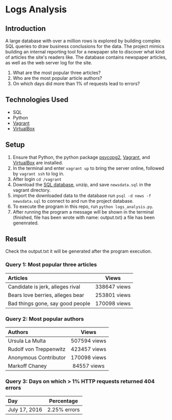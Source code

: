 # Logs Analysis 

## Introduction

A large database with over a million rows is explored by building complex SQL queries to draw business conclusions for the data. The project mimics building an internal reporting tool for a newpaper site to discover what kind of articles the site's readers like. The database contains newspaper articles, as well as the web server log for the site.

1. What are the most popular three articles?
2. Who are the most popular article authors?
3. On which days did more than 1% of requests lead to errors?

## Technologies Used

* SQL
* Python
* [Vagrant](https://www.vagrantup.com/)
* [VirtualBox](https://www.virtualbox.org/)

## Setup

1. Ensure that Python, the python package [psycopg2](https://pypi.python.org/pypi/psycopg2), [Vagrant](https://www.vagrantup.com/), and [VirtualBox](https://www.virtualbox.org/) are installed.
2. In the terminal and enter `vagrant up` to bring the server online, followed by `vagrant ssh` to log in.
3. After login `cd /vagrant`
3. Download the [SQL database](https://d17h27t6h515a5.cloudfront.net/topher/2016/August/57b5f748_newsdata/newsdata.zip), unzip, and save `newsdata.sql` in the vagrant directory.
4. import the downloaded data to the database run `psql -d news -f newsdata.sql` to connect to and run the project database.
5. To execute the program in this repo, run `python logs_analysis.py`.
6. After running the program a message will be shown in the terminal (finished, file has been wrote with name: output.txt) a file has been genenrated.


## Result

Check the output.txt it will be generated after the program execution.

### Query 1: Most popular three articles

| Articles  | Views 
| :------------ |:---------------:
| Candidate is jerk, alleges rival     | 338647 views 
| Bears love berries, alleges bear     | 253801 views     
|  Bad things gone, say good people | 170098 views

### Query 2: Most popular authors

| Authors  | Views 
| :------------ |:---------------:
| Ursula La Multa     | 507594 views 
| Rudolf von Treppenwitz     | 423457 views     
|  Anonymous Contributor | 170098 views
|  Markoff Chaney | 84557 views

### Query 3: Days on which > 1% HTTP requests returned 404 errors

| Day  | Percentage  
| :------------ |:---------------:
| July 17, 2016     | 2.25% errors 


       